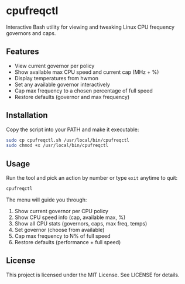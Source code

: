 # cpufreqctl

Interactive Bash utility for viewing and tweaking Linux CPU frequency governors and caps.

## Features

* View current governor per policy
* Show available max CPU speed and current cap (MHz + %)
* Display temperatures from hwmon
* Set any available governor interactively
* Cap max frequency to a chosen percentage of full speed
* Restore defaults (governor and max frequency)

## Installation

Copy the script into your PATH and make it executable:

```bash
sudo cp cpufreqctl.sh /usr/local/bin/cpufreqctl
sudo chmod +x /usr/local/bin/cpufreqctl
```

## Usage

Run the tool and pick an action by number or type `exit` anytime to quit:

```bash
cpufreqctl
```

The menu will guide you through:

1. Show current governor per CPU policy
2. Show CPU speed info (cap, available max, %)
3. Show all CPU stats (governors, caps, max freq, temps)
4. Set governor (choose from available)
5. Cap max frequency to N% of full speed
6. Restore defaults (performance + full speed)

## License

This project is licensed under the MIT License. See LICENSE for details.
